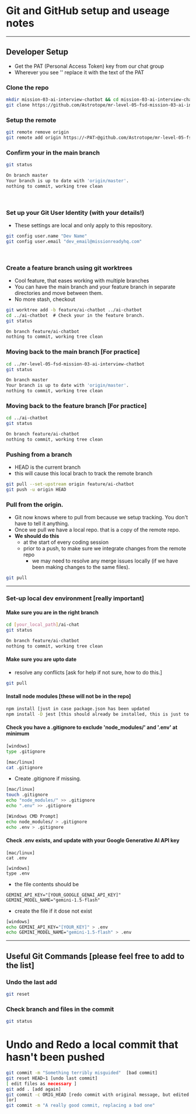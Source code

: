 # Git and GitHub setup and useage notes

---

## Developer Setup

- Get the PAT (Personal Access Token) key from our chat group
- Wherever you see '<PAT>' replace it with the text of the PAT

### Clone the repo
```bash
mkdir mission-03-ai-interview-chatbot && cd mission-03-ai-interview-chatbot/
git clone https://github.com/Astrotope/mr-level-05-fsd-mission-03-ai-interview-chatbot cd mr-level-05-fsd-mission-03-ai-interview-chatbot
```

### Setup the remote
```bash
git remote remove origin
git remote add origin https://<PAT>@github.com/Astrotope/mr-level-05-fsd-mission-03-ai-interview-chatbot.git
```

### Confirm your in the main branch 

```bash
git status
```
```bash
On branch master
Your branch is up to date with 'origin/master'.
nothing to commit, working tree clean
```
 
### Set up your Git User Identity (with your details!) 

- These settings are local and only apply to this repository.

```bash
git config user.name "Dev Name" 
git config user.email "dev_email@missionreadyhq.com"
```
 
### Create a feature branch using git worktrees

- Cool feature, that eases working with multiple branches
- You can have the main branch and your feature branch in separate directories and move between them.
- No more stash, checkout

```bash
git worktree add -b feature/ai-chatbot ../ai-chatbot 
cd ../ai-chatbot  # Check your in the feature branch.
git status
```
```bash
On branch feature/ai-chatbot
nothing to commit, working tree clean
```

### Moving back to the main branch [For practice]

```bash
cd ../mr-level-05-fsd-mission-03-ai-interview-chatbot
git status
```

```bash
On branch master
Your branch is up to date with 'origin/master'.
nothing to commit, working tree clean
```

### Moving back to the feature branch [For practice]

```bash
cd ../ai-chatbot
git status
```

```bash
On branch feature/ai-chatbot
nothing to commit, working tree clean
```

### Pushing from a branch 

- HEAD is the current branch
- this will cause this local brach to track the remote branch

```bash
git pull --set-upstream origin feature/ai-chatbot
git push -u origin HEAD
```

### Pull from the origin.

- Git now knows where to pull from because we setup tracking. You don't have to tell it anything.
- Once we pull we have a local repo. that is a copy of the remote repo.
- **We should do this** 
  - at the start of every coding session
  - prior to a push, to make sure we integrate changes from the remote repo
    - we may need to resolve any merge issues locally (if we have been making changes to the same files).

```bash
git pull
```

---

### Set-up local dev environment [really important]

#### Make sure you are in the right branch

```bash
cd [your_local_path]/ai-chat
git status
```

```bash
On branch feature/ai-chatbot
nothing to commit, working tree clean
```

#### Make sure you are upto date

- resolve any conflicts [ask for help if not sure, how to do this.]

```bash
git pull
```

#### Install node modules [these will not be in the repo]

```bash
npm install [just in case package.json has been updated
npm install -D jest [this should already be installed, this is just to make sure]
```

#### Check you have a .gitignore to exclude 'node_modules/' and '.env' at minimum

```bash
[windows]
type .gitignore
```

```bash
[mac/linux]
cat .gitignore
```

- Create .gitignore if missing.

```bash
[mac/linux]
touch .gitignore 
echo "node_modules/" >> .gitignore
echo ".env" >> .gitignore

[Windows CMD Prompt]
echo node_modules/ > .gitignore
echo .env > .gitignore
```

#### Check .env exists, and update with your Google Generative AI API key

```
[mac/linux]
cat .env

[windows]
type .env
```

- the file contents should be

```text
GEMINI_API_KEY="[YOUR_GOOGLE_GENAI_API_KEY]"
GEMINI_MODEL_NAME="gemini-1.5-flash"
```

- create the file if it dose not exist

```bash
[windows]
echo GEMINI_API_KEY="[YOUR_KEY]" > .env
echo GEMINI_MODEL_NAME="gemini-1.5-flash" > .env

```

---


## Useful Git Commands [please feel free to add to the list]


### Undo the last add

```bash
git reset
```

### Check branch and files in the commit

```bash
git status
```

# Undo and Redo a local commit that hasn't been pushed

```bash
git commit -m "Something terribly misguided"  [bad commit]
git reset HEAD~1 [undo last commit]
[ edit files as necessary ]
git add . [add again]
git commit -c ORIG_HEAD [redo commit with original message, but edited files]
[or]
git commit -m "A really good commit, replacing a bad one"
```
